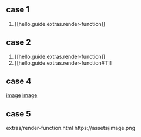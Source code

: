 ## case 1

1. [[hello.guide.extras.render-function]]

## case 2

1. [[hello.guide.extras.render-function]]
2. [[hello.guide.extras.render-function#T]]

## case 4

[image](/assets/image.png)
[image](https://assets/image.png)

## case 5

extras/render-function.html
https://assets/image.png
